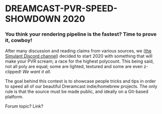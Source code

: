 # DREAMCAST-PVR-SPEED-SHOWDOWN 2020
### You think your rendering pipeline is the fastest? Time to prove it, cowboy!

After many discussion and reading claims from various sources, we ([the Simulant Discord channel](https://simulant-engine.appspot.com)) decided to start 2020 with something that will make your PVR scream; a race for the highest polycount. This being said, not all poly are equal; some are lighted, textured and some are even z-clipped! *We want it all.*

The goal behind this contest is to showcase people tricks and tips in order to speed all of our beautiful Dreramcast indie/homebrew projects. The only rule is that the source must be made public, and ideally on a Git-based platform.

Forum topic?
Link?
